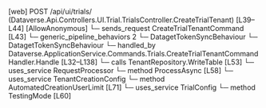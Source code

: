 [web] POST /api/ui/trials/  (Dataverse.Api.Controllers.UI.Trial.TrialsController.CreateTrialTenant)  [L39–L44] [AllowAnonymous]
  └─ sends_request CreateTrialTenantCommand [L43]
    └─ generic_pipeline_behaviors 2
      └─ DatagetTokenSyncBehaviour
      └─ DatagetTokenSyncBehaviour
    └─ handled_by Dataverse.ApplicationService.Commands.Trials.CreateTrialTenantCommandHandler.Handle [L32–L138]
      └─ calls TenantRepository.WriteTable [L53]
      └─ uses_service RequestProcessor
        └─ method ProcessAsync [L58]
      └─ uses_service TenantCreationConfig
        └─ method AutomatedCreationUserLimit [L71]
      └─ uses_service TrialConfig
        └─ method TestingMode [L60]

